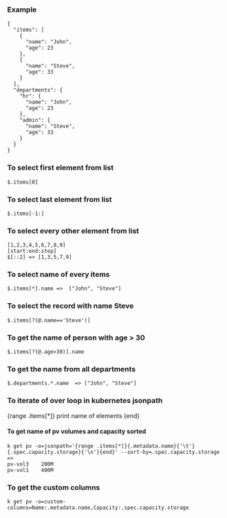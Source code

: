 ### Example
````
{
  "items": [
    {
      "name": "John",
      "age": 23
    },
    {
      "name": "Steve",
      "age": 33
    }
  ],
  "departments": {
    "hr": {
      "name": "John",
      "age": 23
    },
    "admin": {
      "name": "Steve",
      "age": 33
    }
  }
}
````

### To select first element from list
````
$.items[0]
````

### To select last element from list
````
$.items[-1:]
````

### To select every other element from list

````
[1,2,3,4,5,6,7,8,9]
[start:end:step]
$[::2] => [1,3,5,7,9]
````

### To select name of every items
````
$.items[*].name =>  ["John", "Steve"]
````

### To select the record with name Steve
````
$.items[?(@.name=='Steve')]
````


### To get the name of person with age > 30
````
$.items[?(@.age>30)].name
````

### To get the name from all departments
````
$.departments.*.name  => ["John", "Steve"]
````

### To iterate of over loop in kubernetes jsonpath

{range .items[*]}
 print name of elements
{end}

#### To get name of pv volumes and capacity sorted
````
k get pv -o=jsonpath='{range .items[*]}{.metadata.name}{'\t'}{.spec.capacity.storage}{'\n'}{end}' --sort-by=.spec.capacity.storage
=>
pv-vol3    200M
pv-vol1    400M

````

### To get the custom columns
````
k get pv -o=custom-columns=Name:.metadata.name,Capacity:.spec.capacity.storage
````

